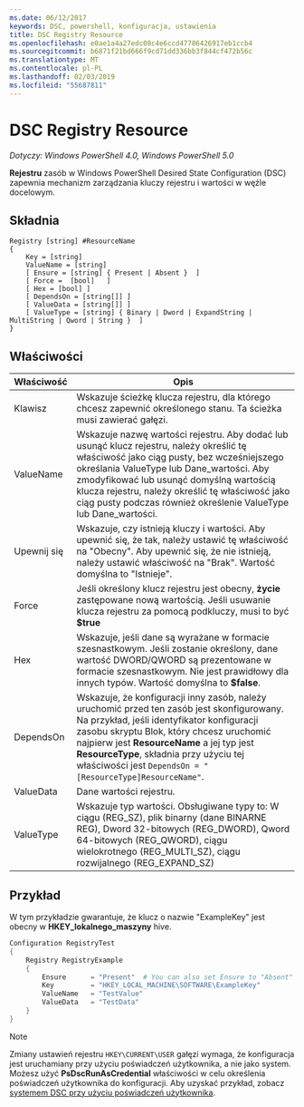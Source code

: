 ```yaml
---
ms.date: 06/12/2017
keywords: DSC, powershell, konfiguracja, ustawienia
title: DSC Registry Resource
ms.openlocfilehash: e0ae1a4a27edc08c4e6ccd47786426917eb1ccb4
ms.sourcegitcommit: b6871f21bd666f9cd71dd336bb3f844cf472b56c
ms.translationtype: MT
ms.contentlocale: pl-PL
ms.lasthandoff: 02/03/2019
ms.locfileid: "55687811"
---
```

# <a name="dsc-registry-resource"></a>DSC Registry Resource

_Dotyczy: Windows PowerShell 4.0, Windows PowerShell 5.0_

**Rejestru** zasób w Windows PowerShell Desired State Configuration (DSC) zapewnia mechanizm zarządzania kluczy rejestru i wartości w węźle docelowym.

## <a name="syntax"></a>Składnia

```
Registry [string] #ResourceName
{
    Key = [string]
    ValueName = [string]
    [ Ensure = [string] { Present | Absent }  ]
    [ Force =  [bool]   ]
    [ Hex = [bool] ]
    [ DependsOn = [string[]] ]
    [ ValueData = [string[]] ]
    [ ValueType = [string] { Binary | Dword | ExpandString | MultiString | Qword | String }  ]
}
```

## <a name="properties"></a>Właściwości

| Właściwość | Opis |
| --- | --- |
| Klawisz| Wskazuje ścieżkę klucza rejestru, dla którego chcesz zapewnić określonego stanu. Ta ścieżka musi zawierać gałęzi.|
| ValueName| Wskazuje nazwę wartości rejestru. Aby dodać lub usunąć klucz rejestru, należy określić tę właściwość jako ciąg pusty, bez wcześniejszego określania ValueType lub Dane_wartości. Aby zmodyfikować lub usunąć domyślną wartością klucza rejestru, należy określić tę właściwość jako ciąg pusty podczas również określenie ValueType lub Dane_wartości.|
| Upewnij się| Wskazuje, czy istnieją kluczy i wartości. Aby upewnić się, że tak, należy ustawić tę właściwość na "Obecny". Aby upewnić się, że nie istnieją, należy ustawić właściwość na "Brak". Wartość domyślna to "Istnieje".|
| Force| Jeśli określony klucz rejestru jest obecny, **życie** zastępowane nową wartością. Jeśli usuwanie klucza rejestru za pomocą podkluczy, musi to być **$true** |
| Hex| Wskazuje, jeśli dane są wyrażane w formacie szesnastkowym. Jeśli zostanie określony, dane wartość DWORD/QWORD są prezentowane w formacie szesnastkowym. Nie jest prawidłowy dla innych typów. Wartość domyślna to **$false**.|
| DependsOn| Wskazuje, że konfiguracji inny zasób, należy uruchomić przed ten zasób jest skonfigurowany. Na przykład, jeśli identyfikator konfiguracji zasobu skryptu Blok, który chcesz uruchomić najpierw jest **ResourceName** a jej typ jest **ResourceType**, składnia przy użyciu tej właściwości jest `DependsOn = "[ResourceType]ResourceName"`.|
| ValueData| Dane wartości rejestru.|
| ValueType| Wskazuje typ wartości. Obsługiwane typy to: W ciągu (REG_SZ), plik binarny (dane BINARNE REG), Dword 32-bitowych (REG_DWORD), Qword 64-bitowych (REG_QWORD), ciągu wielokrotnego (REG_MULTI_SZ), ciągu rozwijalnego (REG_EXPAND_SZ) |

## <a name="example"></a>Przykład

W tym przykładzie gwarantuje, że klucz o nazwie "ExampleKey" jest obecny w **HKEY\_lokalnego\_maszyny** hive.

```powershell
Configuration RegistryTest
{
    Registry RegistryExample
    {
        Ensure      = "Present"  # You can also set Ensure to "Absent"
        Key         = "HKEY_LOCAL_MACHINE\SOFTWARE\ExampleKey"
        ValueName   = "TestValue"
        ValueData   = "TestData"
    }
}
```

> [!NOTE]
> Zmiany ustawień rejestru `HKEY\CURRENT\USER` gałęzi wymaga, że konfiguracja jest uruchamiany przy użyciu poświadczeń użytkownika, a nie jako system. Możesz użyć **PsDscRunAsCredential** właściwości w celu określenia poświadczeń użytkownika do konfiguracji. Aby uzyskać przykład, zobacz [systemem DSC przy użyciu poświadczeń użytkownika](../../../configurations/runAsUser.md).
